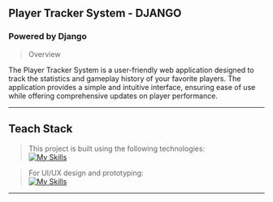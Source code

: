 ## Player Tracker System - DJANGO
### Powered by Django
>Overview

The Player Tracker System is a user-friendly web application designed to track the statistics and gameplay history of your favorite players. The application provides a simple and intuitive interface, ensuring ease of use while offering comprehensive updates on player performance.

---
## Teach Stack
>This project is built using the following technologies:<br>
[![My Skills](https://skillicons.dev/icons?i=python,django,html,css&theme=dark)](https://skillicons.dev)

>For UI/UX design and prototyping:<br>
[![My Skills](https://skillicons.dev/icons?i=figma&theme=dark)](https://cebuinstituteoftechnology-my.sharepoint.com/:x:/g/personal/darwindarryljean_largoza_cit_edu/EZEP77oURa5GuYXVeLkK-VkBcnK7KrnRwn5fhMBA_GeUsg?e=2WDLcF)
---